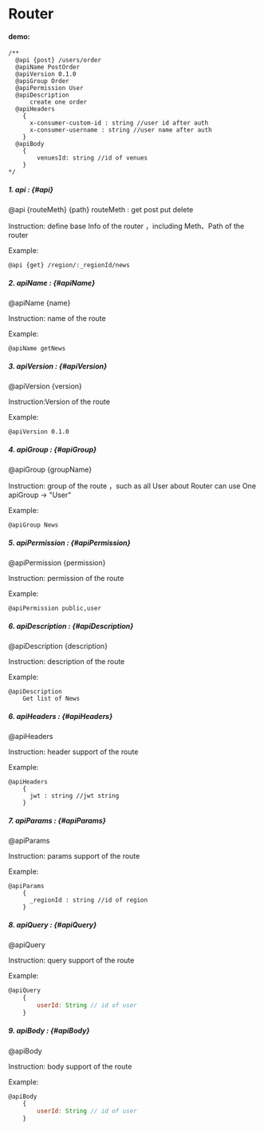# Router

#### demo:
```
/**
  @api {post} /users/order
  @apiName PostOrder
  @apiVersion 0.1.0
  @apiGroup Order
  @apiPermission User
  @apiDescription
      create one order
  @apiHeaders
    {
      x-consumer-custom-id : string //user id after auth
      x-consumer-username : string //user name after auth
    }
  @apiBody
    {
        venuesId: string //id of venues
    }
*/
```

##### 1. api  : {#api}
@api {routeMeth}  {path} 
routeMeth :  get  post  put delete

Instruction:  define  base Info of the router ，including Meth、Path of the router


Example:

```
@api {get} /region/:_regionId/news 
```

##### 2. apiName  : {#apiName}
@apiName {name} 

Instruction: name of the route

Example:

```
@apiName getNews
```

##### 3. apiVersion  : {#apiVersion}
@apiVersion {version} 

Instruction:Version of the route


Example:

```
@apiVersion 0.1.0
```

##### 4. apiGroup  : {#apiGroup}
@apiGroup {groupName} 

Instruction:  group of the route ，such as all User about Router can use One apiGroup -> "User"


Example:

```
@apiGroup News
```

##### 5. apiPermission  : {#apiPermission}
@apiPermission {permission} 

Instruction: permission of the route


Example:

```
@apiPermission public,user
```

##### 6. apiDescription  : {#apiDescription}
@apiDescription {description} 

Instruction: description of the route


Example:

```
@apiDescription
    Get list of News
```

##### 6. apiHeaders  : {#apiHeaders}
@apiHeaders

Instruction: header support of the route  


Example:

```
@apiHeaders
    {
      jwt : string //jwt string
    }
```

##### 7. apiParams  : {#apiParams}
@apiParams

Instruction: params support of the route  


Example:

```
@apiParams
    {
      _regionId : string //id of region
    }
```

##### 8. apiQuery  : {#apiQuery}
@apiQuery

Instruction: query support of the route  


Example:

```js
@apiQuery
    {
        userId: String // id of user
    }
```

##### 9. apiBody  : {#apiBody}
@apiBody

Instruction: body support of the route  


Example:

```js
@apiBody
    {
        userId: String // id of user
    }
```